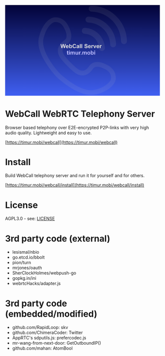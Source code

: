 <div align="center">
  <a href="https://timur.mobi/webcall"><img src="webroot/webcall-logo.png" alt="WebCall"></a>
</div>

# WebCall WebRTC Telephony Server

Browser based telephony over E2E-encrypted P2P-links with very high audio quality.
Lightweight and easy to use.

[https://timur.mobi/webcall](https://timur.mobi/webcall)

# Install

Build WebCall telephony server and run it for yourself and for others.

[https://timur.mobi/webcall/install](https://timur.mobi/webcall/install)

# License

AGPL3.0 - see: [LICENSE](LICENSE)

# 3rd party code (external)

- lesismal/nbio
- go.etcd.io/bbolt
- pion/turn
- mrjones/oauth
- SherClockHolmes/webpush-go
- gopkg.in/ini
- webrtcHacks/adapter.js

# 3rd party code (embedded/modified)

- github.com/RapidLoop: skv
- github.com/ChimeraCoder: Twitter
- AppRTC's sdputils.js: prefercodec.js
- mr-wang-from-next-door: GetOutboundIP()
- github.com/mahan: AtomBool

